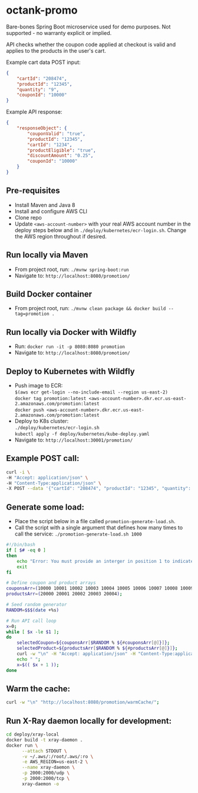 # octank-promo

Bare-bones Spring Boot microservice used for demo purposes. Not supported - no warranty explicit or implied.

API checks whether the coupon code applied at checkout is valid and applies to the products in the user's cart.

Example cart data POST input:
```json
{
    "cartId": "208474",
    "productId": "12345",
    "quantity": "9",
    "couponId": "10000"
}
```

Example API response:
```json
{
    "responseObject": {
        "couponValid": "true",
        "productId": "12345",
        "cartId": "1234",
        "productEligible": "true",
        "discountAmount": "0.25",
        "couponId": "10000"
    }
}
```

## Pre-requisites
- Install Maven and Java 8
- Install and configure AWS CLI 
- Clone repo
- Update `<aws-account-number>` with your real AWS account number in the deploy steps below and in `./deploy/kubernetes/ecr-login.sh`. Change the AWS region throughout if desired.

## Run locally via Maven
- From project root, run: `./mvnw spring-boot:run`
- Navigate to: `http://localhost:8080/promotion/`

## Build Docker container 
- From project root, run: `./mvnw clean package && docker build --tag=promotion .`

## Run locally via Docker with Wildfly
- Run: `docker run -it -p 8080:8080 promotion`  
- Navigate to: `http://localhost:8080/promotion/`

## Deploy to Kubernetes with Wildfly
- Push image to ECR:  
`$(aws ecr get-login --no-include-email --region us-east-2)`  
`docker tag promotion:latest <aws-account-number>.dkr.ecr.us-east-2.amazonaws.com/promotion:latest`  
`docker push <aws-account-number>.dkr.ecr.us-east-2.amazonaws.com/promotion:latest` 
- Deploy to K8s cluster:  
`./deploy/kubernetes/ecr-login.sh`   
`kubectl apply -f deploy/kubernetes/kube-deploy.yaml`
- Navigate to: `http://localhost:30001/promotion/`

## Example POST call:
```bash
curl -i \
-H "Accept: application/json" \
-H "Content-Type:application/json" \
-X POST --data '{"cartId": "208474", "productId": "12345", "quantity": "9", "couponId": "10000"}' "http://localhost:8080/promotion/"
```

## Generate some load:
- Place the script below in a file called `promotion-generate-load.sh`.
- Call the script with a single argument that defines how many times to call the service: `./promotion-generate-load.sh 1000`

```bash
#!/bin/bash
if [ $# -eq 0 ]
then
    echo "Error: You must provide an interger in position 1 to indicate the number of calls the script should make to the promotion service."
    exit
fi

# Define coupon and product arrays
couponsArr=(10000 10001 10002 10003 10004 10005 10006 10007 10008 10009);
productsArr=(20000 20001 20002 20003 20004);

# Seed random generator
RANDOM=$$$(date +%s)

# Run API call loop
x=0;
while [ $x -le $1 ];
do
    selectedCoupon=${couponsArr[$RANDOM % ${#couponsArr[@]}]};
    selectedProduct=${productsArr[$RANDOM % ${#productsArr[@]}]};
    curl -w "\n" -H "Accept: application/json" -H "Content-Type:application/json" -X POST --data '{"cartId": "TestUserCart", "productId": "'$selectedProduct'", "quantity": "1", "couponId": "'$selectedCoupon'"}' "http://localhost:8080/promotion/" &
    echo " ";
    x=$(( $x + 1 ));
done
```

## Warm the cache:
```bash
curl -w "\n" "http://localhost:8080/promotion/warmCache/";
```

## Run X-Ray daemon locally for development:
```bash
cd deploy/xray-local
docker build -t xray-daemon .
docker run \
      --attach STDOUT \
      -v ~/.aws/:/root/.aws/:ro \
      -e AWS_REGION=us-east-2 \
      --name xray-daemon \
      -p 2000:2000/udp \
      -p 2000:2000/tcp \
      xray-daemon -o
```
